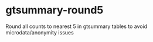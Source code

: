 # gtsummary-round5
Round all counts to nearest 5 in gtsummary tables to avoid microdata/anonymity issues
